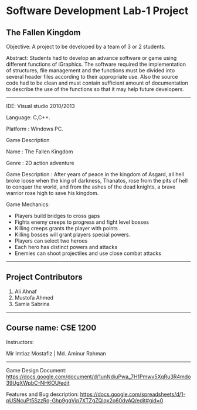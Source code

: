 # Software Development Lab-1 Project
The Fallen Kingdom
----------------------------------------------------------------
Objective: A project to be developed by a team of 3 or 2 students.

Abstract: Students had to develop an advance software or game using different functions of iGraphics.
The software required the implementation of structures, file management and the functions 
must be divided into several header files according to their appropriate use. Also the source code had 
to be clean and must contain sufficient amount of documentation to describe the use of the 
functions so that it may help future developers.

-----------------------------------------------------------------
IDE: Visual studio 2010/2013

Language: C,C++.

Platform : Windows PC.

Game Description

Name : The Fallen Kingdom

Genre : 2D action adventure

Game Description : After years of peace in the kingdom of Asgard, all hell broke loose when the king of darkness, Thanatos, rose from the pits of hell to conquer the world, and from the ashes of the dead knights, a brave warrior rose high to save his kingdom.

Game Mechanics: 
- Players build bridges to cross gaps
- Fights enemy creeps to progress and fight level bosses
- Killing creeps grants the player with points .
- Killing bosses will grant players special powers.
- Players can select two heroes
- Each hero has distinct powers and attacks
- Enemies can shoot projectiles and use close combat attacks
-------------------------------------------------------------------


Project Contributors
----------------------------------
1. Ali Ahnaf
2. Mustofa Ahmed
3. Samia Sabrina
--------------------------------------

Course name: CSE 1200
--------------------------------
Instructors:

Mir Imtiaz Mostafiz  |   Md. Aminur Rahman  

--------------------------------

Game Design Document: https://docs.google.com/document/d/1unNdiuPwa_7H1Pmwv5XqRu3R4mdo39UgXWpbC-NH6OU/edit

Features and Bug description:  https://docs.google.com/spreadsheets/d/1-pUSNcuPt5SzzRq-Ghp9gqVip7XTZgZQlqx2o60dyAQ/edit#gid=0




